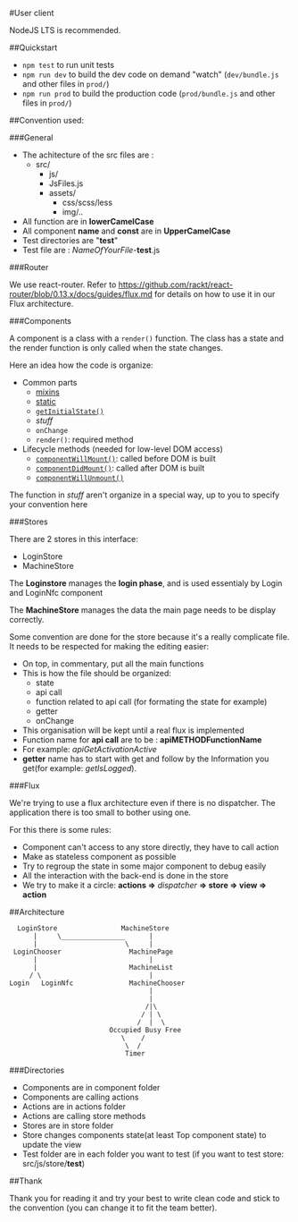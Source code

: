 #User client

NodeJS LTS is recommended.

##Quickstart

- `npm test` to run unit tests
- `npm run dev` to build the dev code on demand "watch" (`dev/bundle.js` and other files in `prod/`)
- `npm run prod` to build the production code (`prod/bundle.js` and other files in `prod/`)

##Convention used:

###General

- The achitecture of the src files are :
  - src/
    - js/
     - JsFiles.js
    - assets/
      - css/scss/less
      - img/..
- All function are in **lowerCamelCase**
- All component **name** and **const** are in **UpperCamelCase**
- Test directories are "__test__"
- Test file are : *NameOfYourFile*-**test**.js

###Router

We use react-router.  Refer to https://github.com/rackt/react-router/blob/0.13.x/docs/guides/flux.md for details on how to use it in our Flux architecture.

###Components

A component is a class with a `render()` function.  The class has a state
and the render function is only called when the state changes.

Here an idea how the code is organize:

 - Common parts
   - [mixins](https://facebook.github.io/react/docs/component-specs.html#mixins)
   - [static](https://facebook.github.io/react/docs/component-specs.html#statics)
   - [`getInitialState()`](https://facebook.github.io/react/docs/component-specs.html#getinitialstate)
   - *stuff*
   - `onChange`
   - `render()`: required method
 - Lifecycle methods (needed for low-level DOM access)
   - [`componentWillMount()`](https://facebook.github.io/react/docs/component-specs.html#mounting-componentwillmount): called before DOM is built
   - [`componentDidMount()`](https://facebook.github.io/react/docs/component-specs.html#mounting-componentdidmount): called after DOM is built
   - [`componentWillUnmount()`](https://facebook.github.io/react/docs/component-specs.html#unmounting-componentwillunmount)

The function in *stuff* aren't organize in a special way, up to you to specify your convention here

###Stores

There are 2 stores in this interface:
 - LoginStore
 - MachineStore

The **Loginstore** manages the **login phase**, and is used essentialy by Login and LoginNfc component

The **MachineStore** manages the data the main page needs to be display correctly.

Some convention are done for the store because it's a really complicate file. It needs to be respected for making the editing easier:
 - On top, in commentary, put all the main functions
 - This is how the file should be organized: 
   - state
   - api call
   - function related to api call (for formating the state for example)
   - getter
   - onChange
 - This organisation will be kept until a real flux is implemented
 - Function name for **api call** are to be : **apiMETHODFunctionName**
  - For example: *apiGetActivationActive*
 - **getter** name has to start with get and follow by the Information you get(for example: *getIsLogged*).

###Flux

We're trying to use a flux architecture even if there is no dispatcher.
The application there is too small to bother using one.

For this there is some rules:
 - Component can't access to any store directly, they have to call action
 - Make as stateless component as possible
 - Try to regroup the state in some major component to debug easily
 - All the interaction with the back-end is done in the store
 - We try to make it a circle: **actions =>** *dispatcher* **=> store => view => action**

##Architecture

```
  LoginStore                MachineStore
      |     \________________      |
      |                      \     |
 LoginChooser                 MachinePage
      |                            |
      |                       MachineList
     / \                           |
Login   LoginNfc              MachineChooser
                                   |
                                   |
                                  /|\
                                 / | \
                                /  |  \
                         Occupied Busy Free
                            \    /
                             \  /
                             Timer

```
                        
###Directories

- Components are in component folder
- Components are calling actions
- Actions are in actions folder
- Actions are calling store methods
- Stores are in store folder
- Store changes components state(at least Top component state) to update the view
- Test folder are in each folder you want to test (if you want to test store: src/js/store/__test__)

##Thank

Thank you for reading it and try your best to write clean code and stick to the convention (you can change it to fit the team better).
